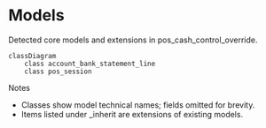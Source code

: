 # Models

Detected core models and extensions in pos_cash_control_override.

```mermaid
classDiagram
    class account_bank_statement_line
    class pos_session
```

Notes
- Classes show model technical names; fields omitted for brevity.
- Items listed under _inherit are extensions of existing models.
